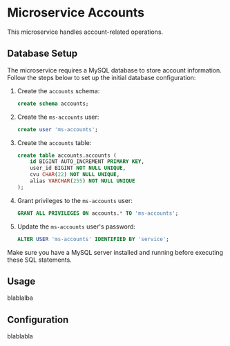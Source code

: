 # Microservice Accounts

This microservice handles account-related operations.

## Database Setup

The microservice requires a MySQL database to store account information. Follow the steps below to set up the initial database configuration:

1. Create the `accounts` schema:
    ```sql
    create schema accounts;
    ```

2. Create the `ms-accounts` user:
    ```sql
    create user 'ms-accounts';
    ```

3. Create the `accounts` table:
    ```sql
    create table accounts.accounts (
        id BIGINT AUTO_INCREMENT PRIMARY KEY,
        user_id BIGINT NOT NULL UNIQUE,
        cvu CHAR(22) NOT NULL UNIQUE,
        alias VARCHAR(255) NOT NULL UNIQUE
    );
    ```

4. Grant privileges to the `ms-accounts` user:
    ```sql
    GRANT ALL PRIVILEGES ON accounts.* TO 'ms-accounts';
    ```

5. Update the `ms-accounts` user's password:
    ```sql
    ALTER USER 'ms-accounts' IDENTIFIED BY 'service';
    ```

Make sure you have a MySQL server installed and running before executing these SQL statements.

## Usage

blablalba

## Configuration

blablabla